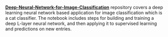 **[Deep-Neural-Network-for-Image-Classification](https://github.com/Zahra-Bakhtiari/Deep-Neural-Network-for-Image-Classification/blob/main/Deep%20Neural%20Network%20-%20Application.ipynb)** repository covers a deep learning neural network based application for image classification which is a cat classifier. The notebook includes steps for building and training a deep L-layer neural network, and then applying it to supervised learning and predictions on new entries.
